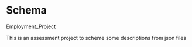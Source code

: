 # Schema
Employment_Project 

This is an assessment project to scheme some descriptions from json files



